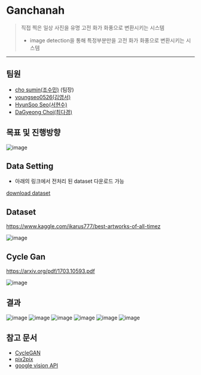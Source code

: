 # Ganchanah

> 직접 찍은 일상 사진을 유명 고전 화가 화풍으로 변환시키는 시스템
> + image detection을 통해 특정부분만을 고전 화가 화풍으로 변환시키는 시스템
----
## 팀원
* [cho sumin(조수민)](https://github.com/00ssum) (팀장)
* [youngseo0526(김영서)](https://github.com/youngseo0526) 
* [HyunSoo Seo(서현수)](https://github.com/hyunsoo41)
* [DaGyeong Choi(최다경)](https://github.com/DaGyeongChoi)

## 목표 및 진행방향
![image](https://user-images.githubusercontent.com/60006301/132284959-fb348b85-bc8e-4d64-bed6-d50b504f9007.png)

## Data Setting
* 아래의 링크에서 전처리 된 dataset 다운로드 가능

[download dataset](https://drive.google.com/drive/folders/1WXKcf5Bu2T_gOwVV4nhUjLSXdCuoO0CJ?usp=sharing)

## Dataset
https://www.kaggle.com/ikarus777/best-artworks-of-all-timez

![image](https://user-images.githubusercontent.com/60006301/132284045-d28c4021-016d-44d7-a315-c1eb47b4d724.png)

## Cycle Gan
https://arxiv.org/pdf/1703.10593.pdf

![image](https://user-images.githubusercontent.com/60006301/132284153-f7f58035-07b1-41b8-93d7-f85227ae96c5.png)

## 결과
![image](https://user-images.githubusercontent.com/60006301/132285023-cb281cc0-eb5f-4032-a5bf-a5ff866119c0.png)
![image](https://user-images.githubusercontent.com/60006301/132285049-e8c50ecb-59c4-4678-a0e9-42b80ff566da.png)
![image](https://user-images.githubusercontent.com/60006301/132285057-96c92278-84dd-4769-9890-27c7776c451c.png)
![image](https://user-images.githubusercontent.com/60006301/132285088-e30555f0-f5bb-4009-b05a-bc5f48f5b0ec.png)
![image](https://user-images.githubusercontent.com/60006301/132285106-2238c957-adf0-48fd-8242-1c847a6cd96b.png)
![image](https://user-images.githubusercontent.com/60006301/132285108-1f662c12-3b1d-48e7-af0f-998c286a8798.png)

## 참고 문서
* [CycleGAN](https://github.com/junyanz/CycleGAN)
* [pix2pix](https://github.com/phillipi/pix2pix)
* [google vision API](https://cloud.google.com/vision/?utm_source=google&utm_medium=cpc&utm_campaign=japac-KR-all-en-dr-bkws-all-super-trial-e-dr-1009882&utm_content=text-ad-none-none-DEV_c-CRE_256591654510-ADGP_Hybrid%20%7C%20BKWS%20-%20EXA%20%7C%20Txt%20~%20AI%20%26%20ML%20~%20Vision%20AI_Vision-google%20vision%20api-KWID_43700023276323313-kwd-312947612586&userloc_1009863-network_g&utm_term=KW_google%20vision%20api&gclid=Cj0KCQjw-NaJBhDsARIsAAja6dO2lbX_2rOJjPGI2cCdwt4jzXt9nj_6CKWq8QFeZx8jiyIpGWr-chYaAo0QEALw_wcB&gclsrc=aw.ds)
